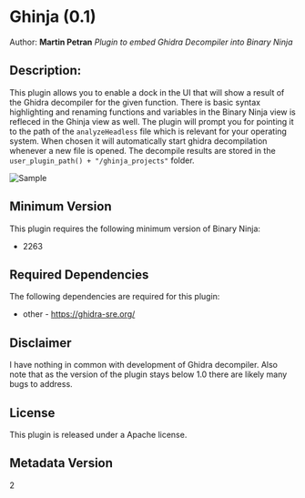 # Ghinja (0.1)
Author: **Martin Petran**
_Plugin to embed Ghidra Decompiler into Binary Ninja_
## Description:
This plugin allows you to enable a dock in the UI that will show a result of the Ghidra decompiler for the given function. There is basic syntax highlighting and renaming functions and variables in the Binary Ninja view is refleced in the Ghinja view as well. The plugin will prompt you for pointing it to the path of the `analyzeHeadless` file which is relevant for your operating system. When chosen it will automatically start ghidra decompilation whenever a new file is opened. The decompile results are stored in the `user_plugin_path() + "/ghinja_projects"` folder.

![Sample](https://github.com/Martyx00/ghinja/blob/master/img/demo.gif?raw=true "Sample")


## Minimum Version

This plugin requires the following minimum version of Binary Ninja:

 * 2263

## Required Dependencies

The following dependencies are required for this plugin:

 * other - https://ghidra-sre.org/

## Disclaimer

I have nothing in common with development of Ghidra decompiler.
Also note that as the version of the plugin stays below 1.0 there are likely many bugs to address.

## License

This plugin is released under a Apache license.
## Metadata Version

2
